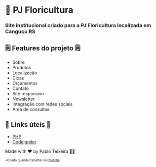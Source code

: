 # 🌸 PJ Floricultura


### Site institucional criado para a PJ Floricultura localizada em Canguçu RS


## 🗒️ Features do projeto 🗒️

- Sobre
- Produtos
- Localização
- Dicas
- Orçamentos
- Contato
- Site responsivo
- Newsletter
- Integração com redes sociais
- Área de consultas

## 💎 Links úteis 💎
- [PHP](https://www.php.net/)
- [Codeigniter](https://www.codeigniter.com/)

Made with ♥ by Pablo Teixeira 🤟🏻

<small style="font-size: 10px">*Criado quando trabalhei na <a href="https://www.hostche.com.br/" target="_blank">Hostche</a></small>
